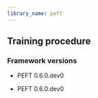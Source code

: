 ```yaml
---
library_name: peft
---
```

## Training procedure

### Framework versions

- PEFT 0.6.0.dev0

- PEFT 0.6.0.dev0
